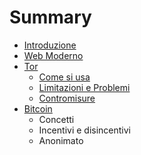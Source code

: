 # Summary

* [Introduzione](README.md)
* [Web Moderno](web_moderno.md)
* [Tor](Tor/tor.md)
   * [Come si usa](Tor/come_si_usa.md)
   * [Limitazioni e Problemi](Tor/limitazioni_e_problemi.md)
   * [Contromisure](Tor/contromisure.md)
* [Bitcoin](Bitcoin/bitcoin.md)
   * Concetti
   * Incentivi e disincentivi
   * Anonimato


